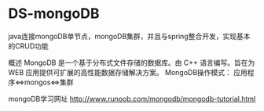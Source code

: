# DS-mongoDB
java连接mongoDB单节点，mongoDB集群，并且与spring整合开发，实现基本的CRUD功能


概述
MongoDB 是一个基于分布式文件存储的数据库。由 C++ 语言编写。旨在为 WEB 应用提供可扩展的高性能数据存储解决方案。
MongoDB操作模式：
应用程序<=>mongos<=>集群


mongoDB学习网址
http://www.runoob.com/mongodb/mongodb-tutorial.html
